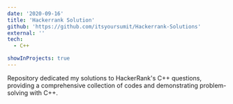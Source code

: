 ```yaml
---
date: '2020-09-16'
title: 'Hackerrank Solution'
github: 'https://github.com/itsyoursumit/Hackerrank-Solutions'
external: ''
tech:
  - C++

showInProjects: true
---
```


Repository dedicated my solutions to HackerRank's C++ questions, providing a comprehensive collection of codes and demonstrating problem-solving with C++.
